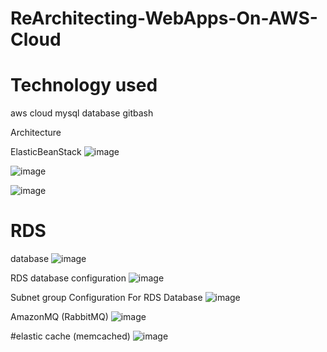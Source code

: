 # ReArchitecting-WebApps-On-AWS-Cloud

# Technology used 
aws cloud
mysql database
gitbash


Architecture


ElasticBeanStack
![image](https://user-images.githubusercontent.com/76225409/192157090-8e310c13-3d97-444a-b941-46788fcbeae9.png)

![image](https://user-images.githubusercontent.com/76225409/192157118-df8a7436-c2d1-443e-8e6f-cada3b42af33.png)

![image](https://user-images.githubusercontent.com/76225409/192157190-2a767904-20d2-4acf-98a4-28b4bcd8f86a.png)

# RDS
database
![image](https://user-images.githubusercontent.com/76225409/192157245-7f20d82c-b948-48e9-9f2e-5b05efa8ffb6.png)

RDS database configuration
![image](https://user-images.githubusercontent.com/76225409/192157277-19cb18e6-9c37-40cc-9f88-272b0c8643cb.png)

Subnet group Configuration  For RDS Database
![image](https://user-images.githubusercontent.com/76225409/192157317-4ec4598c-9cdf-4aef-ac5b-a6d465554a1e.png)

AmazonMQ (RabbitMQ)
![image](https://user-images.githubusercontent.com/76225409/192157348-4bf0ee2e-db91-43d1-9df4-aad9e2b1779e.png)

#elastic cache (memcached)
![image](https://user-images.githubusercontent.com/76225409/192157411-3aee6424-14e8-4a31-927e-b57addb2a995.png)

